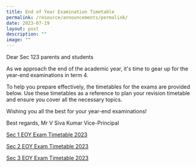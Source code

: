 ```yaml
---
title: End of Year Examination Timetable
permalink: /resource/announcements/permalink/
date: 2023-07-19
layout: post
description: ""
image: ""
---
```

Dear Sec 123 parents and students

As we approach the end of the academic year, it's time to gear up for the year-end examinations in term 4. 

To help you prepare effectively, the timetables for the exams are provided below. Use these timetables as a reference to plan your revision timetable and ensure you cover all the necessary topics.

Wishing you all the best for your year-end examinations!

Best regards,
Mr V Siva Kumar
Vice-Principal

[Sec 1 EOY Exam Timetable 2023](/files/2023%20s1%20eoy%20exam%20timetable%20&%20parent's%20letter.pdf)

[Sec 2 EOY Exam Timetable 2023](/files/2023%20s2%20eoy%20exam%20timetable%20&%20parent's%20letter.pdf)

[Sec 3 EOY Exam Timetable 2023](/files/2023%20s3%20eoy%20exam%20timetable%20&%20parent's%20letter.pdf)